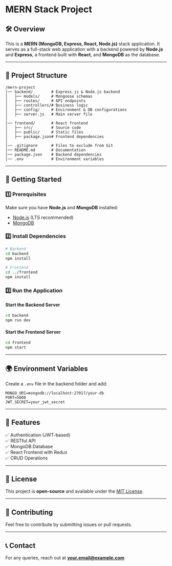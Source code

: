 # MERN Stack Project

## 🛠️ Overview  
This is a **MERN (MongoDB, Express, React, Node.js)** stack application. It serves as a full-stack web application with a backend powered by **Node.js** and **Express**, a frontend built with **React**, and **MongoDB** as the database.

---

## 📂 Project Structure  
```
/mern-project
│── backend/        # Express.js & Node.js backend
│   ├── models/     # Mongoose schemas
│   ├── routes/     # API endpoints
│   ├── controllers/# Business logic
│   ├── config/     # Environment & DB configurations
│   ├── server.js   # Main server file
│
│── frontend/       # React frontend
│   ├── src/        # Source code
│   ├── public/     # Static files
│   ├── package.json# Frontend dependencies
│
│── .gitignore      # Files to exclude from Git
│── README.md       # Documentation
│── package.json    # Backend dependencies
│── .env            # Environment variables
```

---

## 🚀 Getting Started  

### 1️⃣ Prerequisites  
Make sure you have **Node.js** and **MongoDB** installed:

- [Node.js](https://nodejs.org/) (LTS recommended)
- [MongoDB](https://www.mongodb.com/)

### 2️⃣ Install Dependencies  

```bash
# Backend
cd backend
npm install

# Frontend
cd ../frontend
npm install
```

### 3️⃣ Run the Application  

#### Start the Backend Server  
```bash
cd backend
npm run dev
```

#### Start the Frontend Server  
```bash
cd frontend
npm start
```

---

## 🌍 Environment Variables  
Create a `.env` file in the backend folder and add:  

```plaintext
MONGO_URI=mongodb://localhost:27017/your-db
PORT=5000
JWT_SECRET=your_jwt_secret
```

---

## 📌 Features  
✅ Authentication (JWT-based)  
✅ RESTful API  
✅ MongoDB Database  
✅ React Frontend with Redux  
✅ CRUD Operations  

---

## 📜 License  
This project is **open-source** and available under the [MIT License](LICENSE).

---

## 🤝 Contributing  
Feel free to contribute by submitting issues or pull requests.  

---

## 📞 Contact  
For any queries, reach out at **your.email@example.com**
